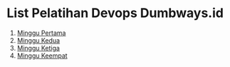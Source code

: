 # List Pelatihan Devops Dumbways.id


1. [Minggu Pertama](dumbweek1)
2. [Minggu Kedua](dumbweek2)
3. [Minggu Ketiga](dumbweek3)
4. [Minggu Keempat](dumbweek4)
